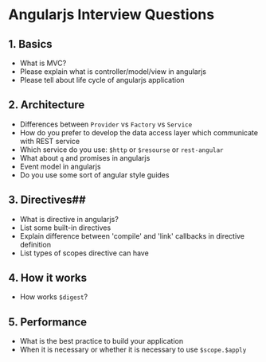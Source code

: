 # Angularjs Interview Questions #

## 1. Basics ##
 - What is MVC?
 - Please explain what is controller/model/view in angularjs
 - Please tell about life cycle of angularjs application


## 2. Architecture ##
 - Differences between `Provider` vs `Factory` vs `Service`
 - How do you prefer to develop the data access layer which communicate with REST service
 - Which service do you use: `$http` or `$resourse` or `rest-angular`
 - What about `q` and promises in angularjs
 - Event model in angularjs
 - Do you use some sort of angular style guides

## 3. Directives##
  - What is directive in angularjs?
  - List some built-in directives
  - Explain difference between 'compile' and 'link' callbacks in directive definition
  - List types of scopes directive can have

## 4. How it works ##
 - How works `$digest`?

## 5. Performance ##
 - What is the best practice to build your application
 - When it is necessary or whether it is necessary to use `$scope.$apply`
